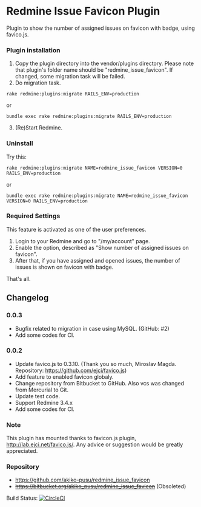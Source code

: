 # Redmine Issue Favicon Plugin

Plugin to show the number of assigned issues on favicon with badge, using
favico.js.

### Plugin installation

1.  Copy the plugin directory into the vendor/plugins directory. Please note
    that plugin's folder name should be "redmine_issue_favicon". If changed,
    some migration task will be failed.
2.  Do migration task.
```
rake redmine:plugins:migrate RAILS_ENV=production
```
or

```
bundle exec rake redmine:plugins:migrate RAILS_ENV=production
```

3.  (Re)Start Redmine.

### Uninstall

Try this:

```
rake redmine:plugins:migrate NAME=redmine_issue_favicon VERSION=0 RAILS_ENV=production
```
or

```
bundle exec rake redmine:plugins:migrate NAME=redmine_issue_favicon VERSION=0 RAILS_ENV=production
```


### Required Settings

This feature is activated as one of the user preferences.

1.  Login to your Redmine and go to "/my/account" page.
2.  Enable the option, described as "Show number of assigned issues on
    favicon".
3.  After that, if you have assigned and opened issues, the number of issues
    is shown on favicon with badge.


That's all.

## Changelog

### 0.0.3

* Bugfix related to migration in case using MySQL. (GitHub: #2)
* Add some codes for CI.

### 0.0.2

* Update favico.js to 0.3.10. (Thank you so much, Miroslav Magda. Repository: https://github.com/ejci/favico.js)
* Add feature to enabled favicon globaly.
* Change repository from Bitbucket to GitHub. Also vcs was changed from Mercurial to Git.
* Update test code.
* Support Redmine 3.4.x
* Add some codes for CI.

### Note

This plugin has mounted thanks to favicon.js plugin, http://lab.ejci.net/favico.js/.
Any advice or suggestion would be greatly appreciated.

### Repository

* https://github.com/akiko-pusu/redmine_issue_favicon
* ~~https://bitbucket.org/akiko_pusu/redmine_issue_favicon~~ (Obsoleted)

Build Status: [![CircleCI](https://circleci.com/gh/akiko-pusu/redmine_issue_favicon/tree/master.svg?style=svg)](https://circleci.com/gh/akiko-pusu/redmine_issue_favicon/tree/master)
